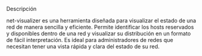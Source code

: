 Descripción

net-visualizer es una herramienta diseñada para visualizar el estado de una red de manera sencilla y eficiente. Permite identificar los hosts reservados y disponibles dentro de una red y visualizar su distribución en un formato de fácil interpretación. Es ideal para administradores de redes que necesitan tener una vista rápida y clara del estado de su red.
